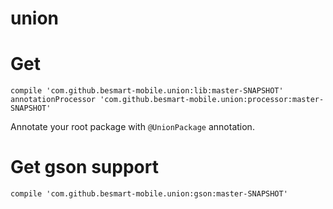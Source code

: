# union

# Get

```
compile 'com.github.besmart-mobile.union:lib:master-SNAPSHOT'
annotationProcessor 'com.github.besmart-mobile.union:processor:master-SNAPSHOT'
```

Annotate your root package with ```@UnionPackage``` annotation.

# Get gson support

```
compile 'com.github.besmart-mobile.union:gson:master-SNAPSHOT'
```
